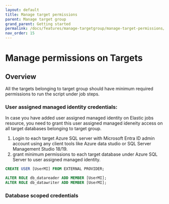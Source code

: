 ```yaml
---
layout: default
title: Manage target permissions
parent: Manage target group
grand_parent: Getting started
permalink: /docs/features/manage-targetgroup/manage-target-permissions/
nav_order: 15
---
```

# Manage permissions on Targets

## Overview
All the targets belonging to target group should have minimum required permissions to run the script under job steps. 

### User assigned managed identity credentials:
In case you have added user assigned managed identity on Elastic jobs resource, you need  to grant this user assigned managed ideneity access on all target databases belonging to target group.

1. Login to each target Azure SQL server with Microsoft Entra ID admin account using any client tools like Azure data studio or SQL Server Management Studio 18/19. 
2. grant minimum permissions to each target database under Azure SQL Server to user assigned managed identity. 

```sql
CREATE USER [UserMI] FROM EXTERNAL PROVIDER;

ALTER ROLE db_datareader ADD MEMBER [UserMI];
ALTER ROLE db_datawriter ADD MEMBER [UserMI];
```

### Database scoped credentials
